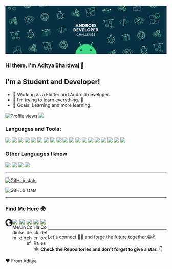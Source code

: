 ![](profile.gif)

### Hi there, I'm Aditya Bhardwaj 👋

## I'm a Student and Developer!

- 🔭 Working as a Flutter and Android developer.
- 🌱 I’m trying to learn everything. 🤣
- 🥅 Goals: Learning and more learning.


![Profile views](https://gpvc.arturio.dev/aditya-190)  <img src="https://img.shields.io/github/followers/aditya-190?label=Follow" style=" float:left, margin-right:10px" />



### Languages and Tools:

<img src="https://img.shields.io/badge/-Android-563D7C?style=flat&logo=android&logoColor=FFFFFF">  <img src="https://img.shields.io/badge/-Kotlin-cc6699?style=flat&logo=kotlin&logoColor=FFFFFF">  <img src="https://img.shields.io/badge/-Flutter-F1502F?style=flat&logo=flutter&logoColor=FFFFFF">  <img src="https://img.shields.io/badge/-Dart-563D7C?style=flat&logo=dart&logoColor=FFFFFF">  <img src="http://img.shields.io/badge/-Java-F89820?style=flat&logo=java&logoColor=white">  <img src="https://img.shields.io/badge/-C++-659ad2?style=flat&logo=clogoColor=ffffff">  <img src="https://img.shields.io/badge/-C-659ad2?style=flat&logo=clogoColor=ffffff">  <img src="https://img.shields.io/badge/-Python-black?style=flat&logo=python&logoColor=white">  <img src="https://img.shields.io/badge/-MySQL-F29111?style=flat&logo=mysql&logoColor=FFFFFF">  <img src="https://img.shields.io/badge/-Firebase-FFA611?style=flat&logo=firebase&logoColor=FFFFFF">  <img src="http://img.shields.io/badge/-Git-F1502F?style=flat&logo=git&logoColor=FFFFFF">  <img src="http://img.shields.io/badge/-Github-000000?style=flat&logo=github&logoColor=FFFFFF">  <img src="http://img.shields.io/badge/-VS%20Code-007ACC?style=flat&logo=visual%20studio%20code&logoColor=white">  <img src="https://img.shields.io/badge/-Bootstrap-563D7C?style=flat&logo=bootstrap&logoColor=white">  <img src="https://img.shields.io/badge/-Shell Scripting-cc6699?style=flat&logo=bash&logoColor=ffffff">    <img src="https://img.shields.io/badge/-Room DB-F29111?style=flat&logo=room&logoColor=ffffff">    <img src="https://img.shields.io/badge/-PyCharm-F89820?style=flat&logo=pycharm&logoColor=ffffff">    <img src="https://img.shields.io/badge/-Linux-007ACC?style=flat&logo=linux&logoColor=ffffff">    <img src="https://img.shields.io/badge/-MacOS-FFA611?style=flat&logo=mac&logoColor=ffffff">
<br />
### Other Languages I know
<img src = "https://img.shields.io/badge/-HTML5-E34F26?style=flat&logo=html5&logoColor=white">    <img src = "https://img.shields.io/badge/-CSS3-1572B6?style=flat&logo=css3&logoColor=white">    <img src="https://img.shields.io/badge/-JavaScript-eed718?style=flat&logo=javascript&logoColor=ffffff">    <img src="https://img.shields.io/badge/-Php-563D7C?style=flat&logo=php&logoColor=white">


---


[![GitHub stats](https://github-readme-streak-stats.herokuapp.com/?user=aditya-190)](https://github.com/aditya-190)

![GitHub stats](https://github-readme-stats.vercel.app/api?username=aditya-190&show_icons=true&hide_border=true)


---


### Find Me Here 🌍
[<img align="left" alt="Portfolio" width="22px" src="https://raw.githubusercontent.com/iconic/open-iconic/master/svg/globe.svg" />][website]
[<img align="left" alt="Medium" width="22px" src="https://cdn.jsdelivr.net/npm/simple-icons@v3/icons/medium.svg" />][medium]
[<img align="left" alt="LinkedIn" width="22px" src="https://cdn.jsdelivr.net/npm/simple-icons@v3/icons/linkedin.svg" />][linkedin]
[<img align="left" alt="Codechef" width="22px" src="https://cdn.jsdelivr.net/npm/simple-icons@v3/icons/codechef.svg" />][codechef]
[<img align="left" alt="Hacker Rank" width="22px" src="https://cdn.jsdelivr.net/npm/simple-icons@v3/icons/hackerrank.svg" />][hackerank]
[<img align="left" alt="Codeforces" width="22px" src="https://cdn.jsdelivr.net/npm/simple-icons@v3/icons/codeforces.svg" />][codeforces]

<br/>


---


Let's connect 👨‍💻 and forge the future together.😁✌

**Check the Repositories and don't forget to give a star.** 👇

:heart: From [Aditya](https://github.com/aditya-190)

[website]: https://adi-bhardwaj.web.app
[linkedin]: https://www.linkedin.com/in/adi-bhardwaj/
[medium]: https://medium.com/@ab2225/
[codechef]: https://www.codechef.com/users/aadi_01
[hackerank]: https://www.hackerrank.com/aadi_bbhardwaj
[codeforces]: https://codeforces.com/profile/adibhardwaj190
